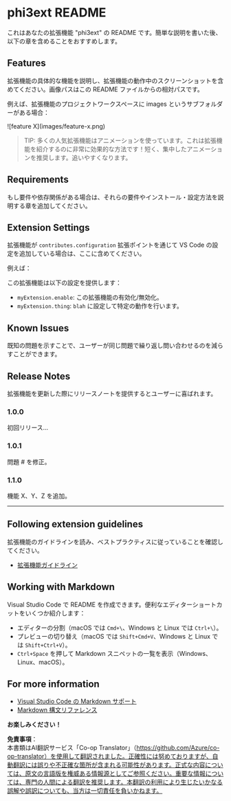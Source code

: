 <!--
CO_OP_TRANSLATOR_METADATA:
{
  "original_hash": "be0b2937160c486180ded27e4f14adeb",
  "translation_date": "2025-05-08T06:43:10+00:00",
  "source_file": "code/07.Lab/01/AIPC/extensions/phi3ext/README.md",
  "language_code": "ja"
}
-->
# phi3ext README

これはあなたの拡張機能 "phi3ext" の README です。簡単な説明を書いた後、以下の章を含めることをおすすめします。

## Features

拡張機能の具体的な機能を説明し、拡張機能の動作中のスクリーンショットを含めてください。画像パスはこの README ファイルからの相対パスです。

例えば、拡張機能のプロジェクトワークスペースに images というサブフォルダーがある場合：

\!\[feature X\]\(images/feature-x.png\)

> TIP: 多くの人気拡張機能はアニメーションを使っています。これは拡張機能を紹介するのに非常に効果的な方法です！短く、集中したアニメーションを推奨します。追いやすくなります。

## Requirements

もし要件や依存関係がある場合は、それらの要件やインストール・設定方法を説明する章を追加してください。

## Extension Settings

拡張機能が `contributes.configuration` 拡張ポイントを通じて VS Code の設定を追加している場合は、ここに含めてください。

例えば：

この拡張機能は以下の設定を提供します：

* `myExtension.enable`: この拡張機能の有効化/無効化。
* `myExtension.thing`: `blah` に設定して特定の動作を行います。

## Known Issues

既知の問題を示すことで、ユーザーが同じ問題で繰り返し問い合わせるのを減らすことができます。

## Release Notes

拡張機能を更新した際にリリースノートを提供するとユーザーに喜ばれます。

### 1.0.0

初回リリース...

### 1.0.1

問題 # を修正。

### 1.1.0

機能 X、Y、Z を追加。

---

## Following extension guidelines

拡張機能のガイドラインを読み、ベストプラクティスに従っていることを確認してください。

* [拡張機能ガイドライン](https://code.visualstudio.com/api/references/extension-guidelines?WT.mc_id=aiml-137032-kinfeylo)

## Working with Markdown

Visual Studio Code で README を作成できます。便利なエディターショートカットをいくつか紹介します：

* エディターの分割（macOS では `Cmd+\`、Windows と Linux では `Ctrl+\`）。
* プレビューの切り替え（macOS では `Shift+Cmd+V`、Windows と Linux では `Shift+Ctrl+V`）。
* `Ctrl+Space` を押して Markdown スニペットの一覧を表示（Windows、Linux、macOS）。

## For more information

* [Visual Studio Code の Markdown サポート](http://code.visualstudio.com/docs/languages/markdown?WT.mc_id=aiml-137032-kinfeylo)
* [Markdown 構文リファレンス](https://help.github.com/articles/markdown-basics/)

**お楽しみください！**

**免責事項**：  
本書類はAI翻訳サービス「Co-op Translator」（https://github.com/Azure/co-op-translator）を使用して翻訳されました。正確性には努めておりますが、自動翻訳には誤りや不正確な箇所が含まれる可能性があります。正式な内容については、原文の言語版を権威ある情報源としてご参照ください。重要な情報については、専門の人間による翻訳を推奨します。本翻訳の利用により生じたいかなる誤解や誤訳についても、当方は一切責任を負いかねます。